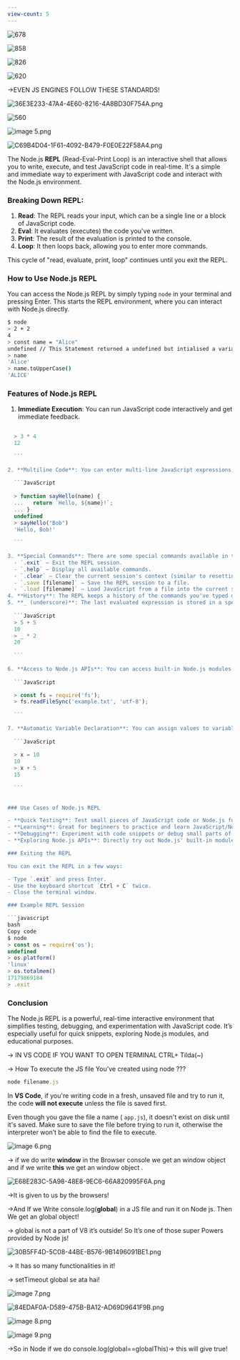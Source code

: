 ```yaml
---
view-count: 5
---
```

![678](../../../Images/image.png)

![858](../../../Images/image%201.png)

![826](../../../Images/image%202.png)


![620](../../../Images/image%203.png)

→EVEN JS ENGINES FOLLOW THESE STANDARDS!

![36E3E233-47A4-4E60-8216-4A8BD30F754A.png](../../../Images/36E3E233-47A4-4E60-8216-4A8BD30F754A.png)

![560](../../../Images/image%204.png)

![image 5.png](../../../Images/image%205.png)

![C69B4D04-1F61-4092-B479-F0E0E22F58A4.png](../../../Images/C69B4D04-1F61-4092-B479-F0E0E22F58A4.png)

The Node.js **REPL** (Read-Eval-Print Loop) is an interactive shell that allows you to write, execute, and test JavaScript code in real-time. It's a simple and immediate way to experiment with JavaScript code and interact with the Node.js environment.

### Breaking Down REPL:

1. **Read**: The REPL reads your input, which can be a single line or a block of JavaScript code.
2. **Eval**: It evaluates (executes) the code you've written.
3. **Print**: The result of the evaluation is printed to the console.
4. **Loop**: It then loops back, allowing you to enter more commands.

This cycle of "read, evaluate, print, loop" continues until you exit the REPL.

### How to Use Node.js REPL

You can access the Node.js REPL by simply typing `node` in your terminal and pressing Enter. This starts the REPL environment, where you can interact with Node.js directly.

```Bash
$ node
> 2 + 2
4
> const name = "Alice"
undefined // This Statement returned a undefined but intialised a variable!
> name
'Alice'
> name.toUpperCase()
'ALICE'
```

  

### Features of Node.js REPL

1. **Immediate Execution**: You can run JavaScript code interactively and get immediate feedback.
    
  ```JavaScript
    
    > 3 * 4
    12
    
    ```
    
2. **Multiline Code**: You can enter multi-line JavaScript expressions, such as loops or functions. The REPL will wait for you to complete the block before executing it.
    
    ```JavaScript
   
    > function sayHello(name) {
    ...   return `Hello, ${name}!`;
    ... }
    undefined
    > sayHello("Bob")
    'Hello, Bob!'
    
    ```
    
3. **Special Commands**: There are some special commands available in the REPL:
    - `.exit` – Exit the REPL session.
    - `.help` – Display all available commands.
    - `.clear` – Clear the current session's context (similar to resetting the REPL).
    - `.save [filename]` – Save the REPL session to a file.
    - `.load [filename]` – Load JavaScript from a file into the current session.
4. **History**: The REPL keeps a history of the commands you've typed during the session, allowing you to scroll through them using the arrow keys.
5. **_ (underscore)**: The last evaluated expression is stored in a special variable `_`. You can reuse it in subsequent commands.
    
    ```JavaScript
    > 5 + 5
    10
    > _ * 2
    20
    
    ```
    
6. **Access to Node.js APIs**: You can access built-in Node.js modules (like `fs`, `http`, `path`, etc.) directly within the REPL.
    
    ```JavaScript

    > const fs = require('fs');
    > fs.readFileSync('example.txt', 'utf-8');
    
    ```
    
7. **Automatic Variable Declaration**: You can assign values to variables without explicitly using `var`, `let`, or `const`. The REPL automatically declares variables.
    
    ```JavaScript
    
    > x = 10
    10
    > x + 5
    15
    
    ```
    

### Use Cases of Node.js REPL

- **Quick Testing**: Test small pieces of JavaScript code or Node.js functionality without writing an entire script.
- **Learning**: Great for beginners to practice and learn JavaScript/Node.js interactively.
- **Debugging**: Experiment with code snippets or debug small parts of your application.
- **Exploring Node.js APIs**: Directly try out Node.js' built-in modules like `fs`, `http`, `crypto`, etc.

### Exiting the REPL

You can exit the REPL in a few ways:

- Type `.exit` and press Enter.
- Use the keyboard shortcut `Ctrl + C` twice.
- Close the terminal window.

### Example REPL Session

```javascript
bash
Copy code
$ node
> const os = require('os');
undefined
> os.platform()
'linux'
> os.totalmem()
17179869184
> .exit

```

### Conclusion

The Node.js REPL is a powerful, real-time interactive environment that simplifies testing, debugging, and experimentation with JavaScript code. It’s especially useful for quick snippets, exploring Node.js modules, and educational purposes.

→ IN VS CODE IF YOU WANT TO OPEN TERMINAL CTRL+ Tilda(~)

→ How To execute the JS file You’ve created using node ???

```JavaScript
node filename.js
```

  
In  **VS Code**, if you're writing code in a fresh, unsaved file and try to run it, the code **will not execute** unless the file is saved first.  
  
Even though you gave the file a name (  `app.js`), it doesn't exist on disk until it's saved. Make sure to save the file before trying to run it, otherwise the interpreter won’t be able to find the file to execute.  
  
![image 6.png](../../../Images/image%206.png)


→ if we do write **window** in the Browser console we get an window object and if we write **this** we get an window object .

![E68E283C-5A98-48E8-9EC6-66A820995F6A.png](../../../Images/E68E283C-5A98-48E8-9EC6-66A820995F6A.png)

→It is given to us by the browsers!

→And If we Write console.log(**global**) in a JS file and run it on Node js. Then We get an global object!

→ global is not a part of V8 it’s outside! So It’s one of those super Powers provided by Node js!

![30B5FF4D-5C08-44BE-B576-9B1496091BE1.png](../../../Images/30B5FF4D-5C08-44BE-B576-9B1496091BE1.png)

→ It has so many functionalities in it!

→ setTimeout global se ata hai!

  

  

  

![image 7.png](../../../Images/image%207.png)

![84EDAF0A-D589-475B-BA12-AD69D9641F9B.png](../../../Images/84EDAF0A-D589-475B-BA12-AD69D9641F9B.png)

  

  

![image 8.png](../../../Images/image%208.png)

![image 9.png](../../../Images/image%209.png)

→So in Node if we do console.log(global==globalThis)→ this will give true!